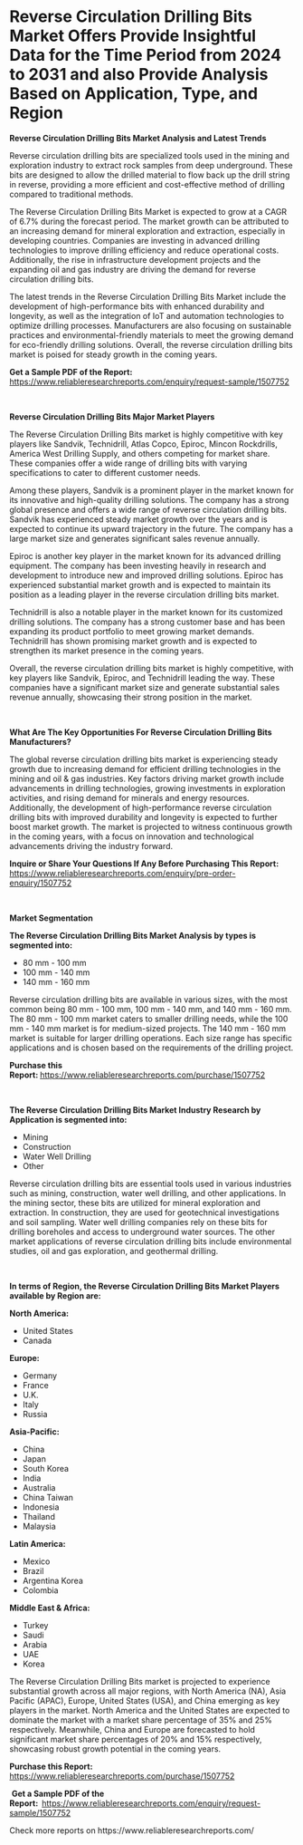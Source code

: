 <p><h1>Reverse Circulation Drilling Bits Market Offers Provide Insightful Data for the Time Period from 2024 to 2031 and also Provide Analysis Based on Application, Type, and Region</h1></p><p><strong>Reverse Circulation Drilling Bits Market Analysis and Latest Trends</strong></p>
<p><p>Reverse circulation drilling bits are specialized tools used in the mining and exploration industry to extract rock samples from deep underground. These bits are designed to allow the drilled material to flow back up the drill string in reverse, providing a more efficient and cost-effective method of drilling compared to traditional methods.</p><p>The Reverse Circulation Drilling Bits Market is expected to grow at a CAGR of 6.7% during the forecast period. The market growth can be attributed to an increasing demand for mineral exploration and extraction, especially in developing countries. Companies are investing in advanced drilling technologies to improve drilling efficiency and reduce operational costs. Additionally, the rise in infrastructure development projects and the expanding oil and gas industry are driving the demand for reverse circulation drilling bits.</p><p>The latest trends in the Reverse Circulation Drilling Bits Market include the development of high-performance bits with enhanced durability and longevity, as well as the integration of IoT and automation technologies to optimize drilling processes. Manufacturers are also focusing on sustainable practices and environmental-friendly materials to meet the growing demand for eco-friendly drilling solutions. Overall, the reverse circulation drilling bits market is poised for steady growth in the coming years.</p></p>
<p><strong>Get a Sample PDF of the Report:&nbsp;</strong> <a href="https://www.reliableresearchreports.com/enquiry/request-sample/1507752">https://www.reliableresearchreports.com/enquiry/request-sample/1507752</a></p>
<p>&nbsp;</p>
<p><strong>Reverse Circulation Drilling Bits Major Market Players</strong></p>
<p><p>The Reverse Circulation Drilling Bits market is highly competitive with key players like Sandvik, Technidrill, Atlas Copco, Epiroc, Mincon Rockdrills, America West Drilling Supply, and others competing for market share. These companies offer a wide range of drilling bits with varying specifications to cater to different customer needs.</p><p>Among these players, Sandvik is a prominent player in the market known for its innovative and high-quality drilling solutions. The company has a strong global presence and offers a wide range of reverse circulation drilling bits. Sandvik has experienced steady market growth over the years and is expected to continue its upward trajectory in the future. The company has a large market size and generates significant sales revenue annually.</p><p>Epiroc is another key player in the market known for its advanced drilling equipment. The company has been investing heavily in research and development to introduce new and improved drilling solutions. Epiroc has experienced substantial market growth and is expected to maintain its position as a leading player in the reverse circulation drilling bits market.</p><p>Technidrill is also a notable player in the market known for its customized drilling solutions. The company has a strong customer base and has been expanding its product portfolio to meet growing market demands. Technidrill has shown promising market growth and is expected to strengthen its market presence in the coming years.</p><p>Overall, the reverse circulation drilling bits market is highly competitive, with key players like Sandvik, Epiroc, and Technidrill leading the way. These companies have a significant market size and generate substantial sales revenue annually, showcasing their strong position in the market.</p></p>
<p>&nbsp;</p>
<p><strong>What Are The Key Opportunities For Reverse Circulation Drilling Bits Manufacturers?</strong></p>
<p><p>The global reverse circulation drilling bits market is experiencing steady growth due to increasing demand for efficient drilling technologies in the mining and oil & gas industries. Key factors driving market growth include advancements in drilling technologies, growing investments in exploration activities, and rising demand for minerals and energy resources. Additionally, the development of high-performance reverse circulation drilling bits with improved durability and longevity is expected to further boost market growth. The market is projected to witness continuous growth in the coming years, with a focus on innovation and technological advancements driving the industry forward.</p></p>
<p><strong>Inquire or Share Your Questions If Any Before Purchasing This Report:</strong> <a href="https://www.reliableresearchreports.com/enquiry/pre-order-enquiry/1507752">https://www.reliableresearchreports.com/enquiry/pre-order-enquiry/1507752</a></p>
<p>&nbsp;</p>
<p><strong>Market Segmentation</strong></p>
<p><strong>The Reverse Circulation Drilling Bits Market Analysis by types is segmented into:</strong></p>
<p><ul><li>80 mm - 100 mm</li><li>100 mm - 140 mm</li><li>140 mm - 160 mm</li></ul></p>
<p><p>Reverse circulation drilling bits are available in various sizes, with the most common being 80 mm - 100 mm, 100 mm - 140 mm, and 140 mm - 160 mm. The 80 mm - 100 mm market caters to smaller drilling needs, while the 100 mm - 140 mm market is for medium-sized projects. The 140 mm - 160 mm market is suitable for larger drilling operations. Each size range has specific applications and is chosen based on the requirements of the drilling project.</p></p>
<p><strong>Purchase this Report:&nbsp;</strong><a href="https://www.reliableresearchreports.com/purchase/1507752">https://www.reliableresearchreports.com/purchase/1507752</a></p>
<p>&nbsp;</p>
<p><strong>The Reverse Circulation Drilling Bits Market Industry Research by Application is segmented into:</strong></p>
<p><ul><li>Mining</li><li>Construction</li><li>Water Well Drilling</li><li>Other</li></ul></p>
<p><p>Reverse circulation drilling bits are essential tools used in various industries such as mining, construction, water well drilling, and other applications. In the mining sector, these bits are utilized for mineral exploration and extraction. In construction, they are used for geotechnical investigations and soil sampling. Water well drilling companies rely on these bits for drilling boreholes and access to underground water sources. The other market applications of reverse circulation drilling bits include environmental studies, oil and gas exploration, and geothermal drilling.</p></p>
<p>&nbsp;</p>
<p><strong>In terms of Region, the Reverse Circulation Drilling Bits Market Players available by Region are:</strong></p>
<p>
    <p> <strong> North America: </strong>
        <ul>
            <li>United States</li>
            <li>Canada</li>
        </ul>
        </p> 
    <p> <strong> Europe: </strong>
        <ul>
            <li>Germany</li>
            <li>France</li>
            <li>U.K.</li>
            <li>Italy</li>
            <li>Russia</li>
        </ul>
        </p> 
    <p> <strong> Asia-Pacific: </strong>
        <ul>
            <li>China</li>
            <li>Japan</li>
            <li>South Korea</li>
            <li>India</li>
            <li>Australia</li>
            <li>China Taiwan</li>
            <li>Indonesia</li>
            <li>Thailand</li>
            <li>Malaysia</li>
        </ul>
        </p> 
    <p> <strong> Latin America: </strong>
        <ul>
            <li>Mexico</li>
            <li>Brazil</li>
            <li>Argentina Korea</li>
            <li>Colombia</li>
        </ul>
        </p> 
    <p> <strong> Middle East & Africa: </strong>
        <ul>
            <li>Turkey</li>
            <li>Saudi</li>
            <li>Arabia</li>
            <li>UAE</li>
            <li>Korea</li>
        </ul>
    </p>
    </p>
<p><p>The Reverse Circulation Drilling Bits market is projected to experience substantial growth across all major regions, with North America (NA), Asia Pacific (APAC), Europe, United States (USA), and China emerging as key players in the market. North America and the United States are expected to dominate the market with a market share percentage of 35% and 25% respectively. Meanwhile, China and Europe are forecasted to hold significant market share percentages of 20% and 15% respectively, showcasing robust growth potential in the coming years.</p></p>
<p><strong>Purchase this Report: </strong><a href="https://www.reliableresearchreports.com/purchase/1507752">https://www.reliableresearchreports.com/purchase/1507752</a></p>
<p>&nbsp;<strong>Get a Sample PDF of the Report:&nbsp;&nbsp;</strong><a href="https://www.reliableresearchreports.com/enquiry/request-sample/1507752">https://www.reliableresearchreports.com/enquiry/request-sample/1507752</a></p>
<p><strong></strong></p>
<p>Check more reports on https://www.reliableresearchreports.com/</p>